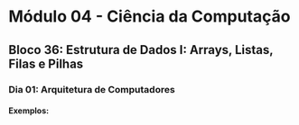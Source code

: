# Módulo 04 - Ciência da Computação
## Bloco 36: Estrutura de Dados I: Arrays, Listas, Filas e Pilhas
### Dia 01: Arquitetura de Computadores
#### Exemplos:


